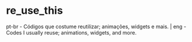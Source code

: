 # re_use_this
pt-br - Códigos que costume reutilizar; animações, widgets e mais. | eng - Codes I usually reuse; animations, widgets, and more.
